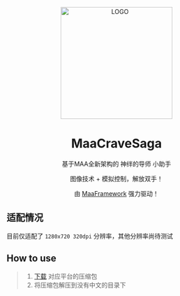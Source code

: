 <!-- markdownlint-disable MD033 MD041 -->
<p align="center">
  <img alt="LOGO" src="https://cdn.jsdelivr.net/gh/MaaAssistantArknights/design@main/logo/maa-logo_512x512.png" width="256" height="256" />
</p>

<div align="center">

# MaaCraveSaga

基于MAA全新架构的 神绊的导师 小助手

图像技术 + 模拟控制，解放双手！

由 [MaaFramework](https://github.com/MaaAssistantArknights/MaaFramework) 强力驱动！

</div>

## 适配情况

目前仅适配了 `1280x720 320dpi` 分辨率，其他分辨率尚待测试

## How to use

> 1. [下载](https://github.com/BraynChiao/MaaCraveSaga/releases) 对应平台的压缩包
> 2. 将压缩包解压到没有中文的目录下